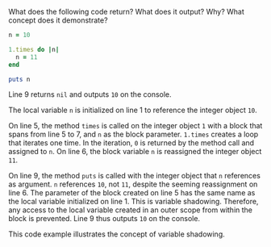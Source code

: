 What does the following code return? What does it output? Why? What concept does it demonstrate?
```ruby
n = 10

1.times do |n|
  n = 11
end

puts n
```
Line 9 returns `nil` and outputs `10` on the console.

The local variable `n` is initialized on line 1 to reference the integer object `10`.

On line 5, the method `times` is called on the integer object `1` with a block that spans from line 5 to 7, and `n` as the block parameter. `1.times` creates a loop that iterates one time. In the iteration, `0` is returned by the method call and assigned to `n`. On line 6, the block variable `n` is reassigned the integer object `11`.

On line 9, the method `puts` is called with the integer object that `n` references as argument. `n` references `10`, not `11`, despite the seeming reassignment on line 6. The parameter of the block created on line 5 has the same name as the local variable initialized on line 1. This is variable shadowing. Therefore, any access to the local variable created in an outer scope from within the block is prevented. Line 9 thus outputs `10` on the console.

This code example illustrates the concept of variable shadowing.